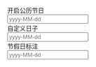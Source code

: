 <div class="layui-form">
  <div class="layui-form-item">
    <div class="layui-inline">
      <label class="layui-form-label">开启公历节日</label>
      <div class="layui-input-inline">
        <input type="text" class="layui-input" id="ID-laydate-calendar" placeholder="yyyy-MM-dd">
      </div>
    </div>
    <div class="layui-inline">
      <label class="layui-form-label">自定义日子</label>
      <div class="layui-input-inline">
        <input type="text" class="layui-input" id="ID-laydate-mark" placeholder="yyyy-MM-dd">
      </div>
    </div>
    <div class="layui-inline">
      <label class="layui-form-label">节假日标注</label>
      <div class="layui-input-inline">
        <input type="text" class="layui-input" id="ID-laydate-holidays" placeholder="yyyy-MM-dd">
      </div>
    </div>
  </div>
</div>

<script>
layui.use(function(){
  var laydate = layui.laydate;

  // 渲染
  //开启公历节日
  laydate.render({
    elem: '#ID-laydate-calendar',
    calendar: true
  });
  
  //自定义重要日子
  laydate.render({
    elem: '#ID-laydate-mark',
    mark: {
      '0-10-14': '生日',
      '0-12-31': '跨年', //每年的日期
      '0-0-10': '工资', //每月某天
      '0-0-15': '月中',
      '2017-8-15': '', //如果为空字符，则默认显示数字+徽章
      '2099-10-14': '呵呵'
    },
    done: function(value, date){
      // 点击每年的 10月14日，弹出提示语
      if(date.month === 10 && date.date === 14){ 
        layer.msg('这一天是：Layui 的生日');
      }
    }
  });
 
  // 节假日和补班日标注
  laydate.render({
    elem: '#ID-laydate-holidays',
    value: '2022-5-21',
    holidays: [ // v2.7.3 新增
      // 2022 年的节假日，可参见国家每年公布的法定节假日安排
      ['2022-1-1', '2022-1-2', '2022-1-3', '2022-1-31', '2022-2-1', '2022-2-2', '2022-2-3', '2022-2-4', '2022-2-5', '2022-2-6', '2022-4-3', '2022-4-4', '2022-4-5', '2022-4-30', '2022-5-1', '2022-5-2', '2022-5-3', '2022-5-4', '2022-6-3', '2022-6-4', '2022-6-5', '2022-9-10', '2022-9-11', '2022-9-12', '2022-10-1', '2022-10-2', '2022-10-3', '2022-10-4', '2022-10-5', '2022-10-6', '2022-10-7'],
      // 2022 年的补班日
      ['2022-1-29', '2022-1-30', '2022-4-2', '2022-4-24', '2022-5-7',  '2022-10-8', '2022-10-9']
    ]
  });
});
</script>